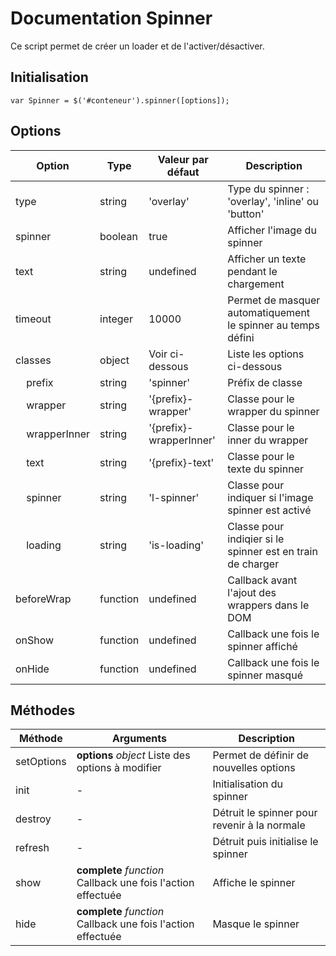 # Documentation Spinner

Ce script permet de créer un loader et de l'activer/désactiver.

## Initialisation

    var Spinner = $('#conteneur').spinner([options]);


## Options

| Option                               | Type     | Valeur par défaut       | Description                                                  |
|--------------------------------------|----------|-------------------------|--------------------------------------------------------------|
| type                                 | string   | 'overlay'               | Type du spinner : 'overlay', 'inline' ou 'button'            |
| spinner                              | boolean  | true                    | Afficher l'image du spinner                                  |
| text                                 | string   | undefined               | Afficher un texte pendant le chargement                      |
| timeout                              | integer  | 10000                   | Permet de masquer automatiquement le spinner au temps défini |
| classes                              | object   | Voir ci-dessous         | Liste les options ci-dessous                                 |
| &nbsp;&nbsp;&nbsp;&nbsp;prefix       | string   | 'spinner'               | Préfix de classe                                             |
| &nbsp;&nbsp;&nbsp;&nbsp;wrapper      | string   | '{prefix}-wrapper'      | Classe pour le wrapper du spinner                            |
| &nbsp;&nbsp;&nbsp;&nbsp;wrapperInner | string   | '{prefix}-wrapperInner' | Classe pour le inner du wrapper                              |
| &nbsp;&nbsp;&nbsp;&nbsp;text         | string   | '{prefix}-text'         | Classe pour le texte du spinner                              |
| &nbsp;&nbsp;&nbsp;&nbsp;spinner      | string   | 'l-spinner'             | Classe pour indiquer si l'image spinner est activé           |
| &nbsp;&nbsp;&nbsp;&nbsp;loading      | string   | 'is-loading'            | Classe pour indiqier si le spinner est en train de charger   |
| beforeWrap                           | function | undefined               | Callback avant l'ajout des wrappers dans le DOM              |
| onShow                               | function | undefined               | Callback une fois le spinner affiché                         |
| onHide                               | function | undefined               | Callback une fois le spinner masqué                          |

## Méthodes

| Méthode    | Arguments                                                    | Description                                  |
|------------|--------------------------------------------------------------|----------------------------------------------|
| setOptions | **options** *object* Liste des options à modifier            | Permet de définir de nouvelles options       |
| init       | -                                                            | Initialisation du spinner                    |
| destroy    | -                                                            | Détruit le spinner pour revenir à la normale |
| refresh    | -                                                            | Détruit puis initialise le spinner           |
| show       | **complete** *function* Callback une fois l'action effectuée | Affiche le spinner                           |
| hide       | **complete** *function* Callback une fois l'action effectuée | Masque le spinner                            |